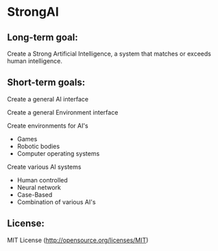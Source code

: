 StrongAI
=========

Long-term goal:
---------------
Create a Strong Artificial Intelligence, a system that matches or exceeds human intelligence.


Short-term goals:
----------------
Create a general AI interface

Create a general Environment interface
                    
Create environments for AI's
- Games
- Robotic bodies
- Computer operating systems

Create various AI systems
- Human controlled
- Neural network
- Case-Based
- Combination of various AI's


License:
--------
MIT License (http://opensource.org/licenses/MIT)
